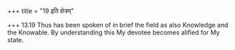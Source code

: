 +++
title = "19 इति क्षेत्रम्"

+++
13.19 Thus has been spoken of in brief the field as also Knowledge and
the Knowable. By understanding this My devotee becomes alified for My
state.
